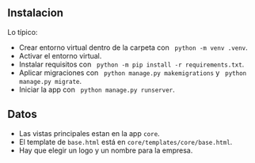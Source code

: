 ## Instalacion
Lo típico:
- Crear entorno virtual dentro de la carpeta con ``` python -m venv .venv```.
- Activar el entorno virtual.
- Instalar requisitos con ``` python -m pip install -r requirements.txt```.
- Aplicar migraciones con ``` python manage.py makemigrations``` y ``` python manage.py migrate```.
- Iniciar la app con ``` python manage.py runserver```.

## Datos
- Las vistas principales estan en la app `core`.
- El template de `base.html` está en `core/templates/core/base.html`.
- Hay que elegir un logo y un nombre para la empresa.

